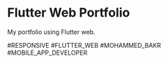 # Flutter Web Portfolio

My portfolio using Flutter web.



#RESPONSIVE
#FLUTTER_WEB
#MOHAMMED_BAKR
#MOBILE_APP_DEVELOPER
